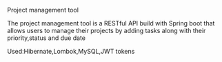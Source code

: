 Project management tool

The project management tool is a RESTful API  build with Spring boot that allows users to manage their projects by adding tasks along with their priority,status and due date

Used:Hibernate,Lombok,MySQL,JWT tokens

